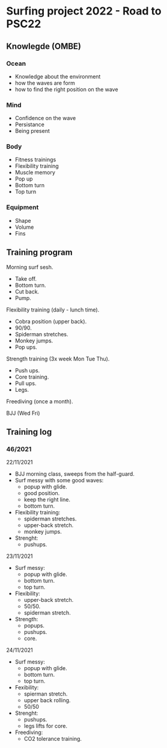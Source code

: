 # Surfing project 2022 - Road to PSC22

## Knowlegde (OMBE)

### Ocean
- Knowledge about the environment
- how the waves are form
- how to find the right position on the wave

### Mind
- Confidence on the wave
- Persistance
- Being present

### Body
- Fitness trainings
- Flexibility training
- Muscle memory
- Pop up
- Bottom turn
- Top turn

### Equipment
- Shape
- Volume
- Fins

## Training program
Morning surf sesh.
- Take off.
- Bottom turn.
- Cut back.
- Pump.

Flexibility training (daily - lunch time).
- Cobra position (upper back).
- 90/90.
- Spiderman stretches.
- Monkey jumps.
- Pop ups.

Strength training (3x week Mon Tue Thu).
- Push ups.
- Core training.
- Pull ups.
- Legs.

Freediving (once a month).

BJJ (Wed Fri)

## Training log

### 46/2021
22/11/2021
- BJJ morning class, sweeps from the half-guard.
- Surf messy with some good waves:
  * popup with glide.
  * good position.
  * keep the right line.
  * bottom turn.
- Flexibility training:
  * spiderman stretches.
  * upper-back stretch.
  * monkey jumps.
- Strenght:
  * pushups.

23/11/2021
- Surf messy:
  * popup with glide.
  * bottom turn.
  * top turn.
- Flexibility:
  * upper-back stretch.
  * 50/50.
  * spiderman stretch.
- Strength:
  * popups.
  * pushups.
  * core.

24/11/2021
- Surf messy:
  * popup with glide.
  * bottom turn.
  * top turn.
- Fexibility:
  * spierman stretch.
  * upper back rolling.
  * 50/50
- Strenght:
  * pushups.
  * legs lifts for core.
- Freediving:
  * CO2 tolerance training.